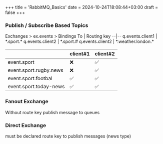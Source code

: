+++
title = 'RabbitMQ_Basics'
date = 2024-10-24T18:08:44+03:00
draft = false
+++
### Publish / Subscribe Based Topics
Exchanges > ex.events >  Bindings 
To | Routing key
--|--
q.events.client1 | *.sport.\*
q.events.client2 | *.sport.#
q.events.client2 | *.weather.london.\*


` ` | client#1 | client#2
--|--|--
event.sport             |❌ |✅ 
event.sport.rugby.news  |❌ |✅ 
event.sport.footbal     |✅ |✅ 
event.sport.today-news  |✅ |✅ 

### Fanout Exchange
Without route key publish message to queues

### Direct Exchange
must be declared route key to publish messages (news type)